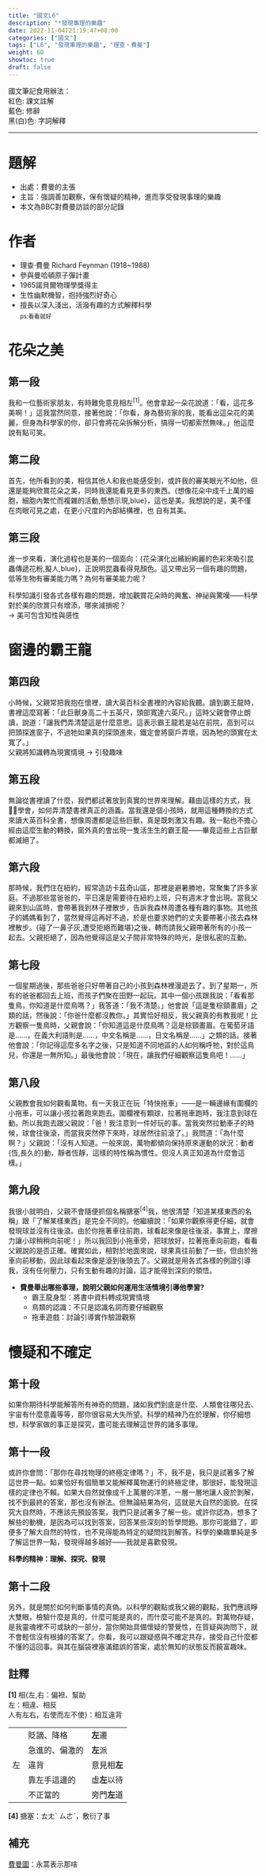```yaml
---
title: "國文L6"
description: "*發現事理的樂趣"
date: 2022-11-04T21:19:47+08:00
categories: ["國文"]
tags: ["L6", "發現事理的樂趣", "理查‧費曼"]
weight: 60
showtoc: true
draft: false
---
```

國文筆記食用辦法：  
<red>紅色</red>: 課文註解  
<blue>藍色</blue>: 修辭  
黑(白)色: 字詞解釋  

------------
# 題解
- 出處：費曼的主張
- 主旨：強調善加觀察，保有懷疑的精神，進而享受發現事理的樂趣
- 本文為BBC對費曼訪談的部分記錄

# 作者
- 理查‧費曼 Richard Feynman (1918~1988)
- 參與曼哈頓原子彈計畫
- 1965諾貝爾物理學獎得主
- 生性幽默機智，抱持強烈好奇心
- 擅長以深入淺出，活潑有趣的方式解釋科學  
<sub>ps:看看就好</sub>

# 花朵之美
## 第一段
我和一位藝術家朋友，有時難免意見相左<sup>[1]</sup>。他會拿起一朵花說道：「看，這花多美啊！」這我當然同意，接著他說：「你看，身為藝術家的我，能看出這朵花的美麗，但身為科學家的你，卻只會將花朵拆解分析，搞得一切都索然無味。」他這麼說有點可笑。

## 第二段
首先，他所看到的美，相信其他人和我也能感受到，或許我的審美眼光不如他，但還是能夠欣賞花朵之美，同時我還能看見更多的東西。{想像花朵中成千上萬的細胞，細胞內繁忙而複雜的活動,<blue>懸想示現</blue>,blue}，這也是美。我想說的是，美不僅在肉眼可見之處，在更小尺度的內部結構裡，也
自有其美。

## 第三段
進一步來看，演化過程也是美的一個面向：{花朵演化出繽紛絢麗的色彩來吸引昆蟲傳遞花粉,<blue>擬人</blue>,blue}，正說明昆蟲看得見顏色。這又帶出另一個有趣的問題，低等生物有審美能力嗎？為何有審美能力呢？  

科學知識引發各式各樣有趣的問題，增加觀賞花朵時的興奮、神祕與驚嘆——科學對於美的欣賞只有增添，哪來減損呢？  
<red> → 美可包含知性與感性</red>

# 窗邊的霸王龍
## 第四段
小時候，父親常把我抱在懷裡，讀大英百科全書裡的內容給我聽。讀到霸王龍時，書裡這麼寫著：「此巨獸身高二十五英尺，頭部寬達六英尺。」這時父親會停止朗讀，說道：「讓我們弄清楚這是什麼意思。這表示霸王龍若是站在前院，高到可以把頭探進窗子，不過牠如果真的探頭進來，鐵定會將窗戶弄壞，因為牠的頭實在太寬了。」  
<red>父親將知識轉為現實情境 → 引發趣味</red>

## 第五段
無論從書裡讀了什麼，我們都試著放到真實的世界來理解。藉由這樣的方式，我࿿࿿學會，如何弄清楚書裡真正的涵義。當我還是個小孩時，就用這種轉換的方式來讀大英百科全書，想像周遭都是這些巨獸，真是既刺激又有趣。我一點也不擔心經由這麼生動的轉換，窗外真的會出現一隻活生生的霸王龍——畢竟這些上古巨獸都滅絕了。

## 第六段
那時候，我們住在紐約，經常造訪卡茲奇山區，那裡是避暑勝地，常聚集了許多家庭。不過那些當爸爸的，平日還是需要待在紐約上班，只有週末才會出現。當我父親來到山區時，會帶著我到林子裡散步，告訴我森林周遭各種有趣的事物。其他孩子的媽媽看到了，當然覺得這再好不過，於是也要求她們的丈夫要帶著小孩去森林裡散步。{碰了一鼻子灰,遭受拒絕而難堪}之後，轉而請我父親帶著所有的小孩一起去。父親拒絕了，因為他覺得這是父子間非常特殊的時光，是很私密的互動。

## 第七段
一個星期過後，那些爸爸只好帶著自己的小孩到森林裡漫遊去了。到了星期一，所有的爸爸都回去上班，而孩子們聚在田野一起玩。其中一個小孩跟我說：「看看那隻鳥，你知道是什麼鳥嗎？」我答道：「我不清楚。」他會說「這是隻棕頸畫眉」之類的話，然後說：「你爸什麼都沒教你。」其實恰好相反，我父親真的有教我呢！比方觀察一隻鳥時，父親會說：「你知道這是什麼鳥嗎？這是棕頸畫眉。在葡萄牙語是……，在義大利語則是……，中文名稱是……，日文名稱是……」之類的話。接著他會說：「你記得這麼多名字之後，只是知道不同地區的人如何稱呼牠，對於這鳥兒，你還是一無所知。」最後他會說：「現在，讓我們仔細觀察這隻鳥吧！……」

## 第八段
父親教會我如何觀看萬物。有一天我正在玩「特快拖車」——是一輛邊緣有圍欄的小拖車，可以讓小孩拉著跑來跑去。圍欄裡有顆球，拉著拖車跑時，我注意到球在動。所以我跑去跟父親說：「爸！我注意到一件好玩的事。當我突然拉動車子的時候，球會往後滾，而當我突然停下來時，球居然往前滾了。」我問道：「為什麼啊？」父親說：「沒有人知道。一般來說，萬物都傾向保持原來運動的狀況：動者{恆,長久的}動，靜者恆靜，這樣的特性稱為慣性。但沒人真正知道為什麼會這樣。」

## 第九段
我很小就明白，父親不會隨便抓個名稱搪塞<sup>[4]</sup>我，他很清楚「知道某樣東西的名稱」跟「了解某樣東西」是完全不同的。他繼續說：「如果你觀察得更仔細，就會發現球並沒有往後滾。由於你拖著車往前跑，球看起來像是往後滾，事實上，摩擦力讓小球稍稍向前呢！」所以我回到小拖車旁，把球放好，拉著拖車向前跑，看看父親說的是否正確。確實如此，相對於地面來說，球果真往前動了一些，但由於拖車向前移動，因此球看起來像是滾到後頭去了。父親就是用各式各樣的例證引導我，沒有任何壓力，只有生動有趣的討論，這才能得到深刻的領悟。

- **費曼舉出哪些事理，說明父親如何運用生活情境引導他學習?**
  - 霸王龍身型：將書中資料轉成現實情境
  - 鳥類的認識：不只是認識名詞而要仔細觀察
  - 拖車遊戲：討論引導實作驗證觀察

# 懷疑和不確定
## 第十段
如果你期待科學能解答所有神奇的問題，諸如我們到底是什麼、人類會往哪兒去、宇宙有什麼意義等等，那你很容易大失所望。科學的精神乃在於理解，你仔細想想，科學家做的事正是探究，盡可能去理解這世界的諸多事理。

## 第十一段
或許你會問：「那你在尋找物理的終極定律嗎？」不，我不是，我只是試著多了解這世界一點。如果恰好有個簡單又能解釋萬物運行的終極定律，那很好，能發現這樣的定律也不賴。如果大自然就像成千上萬層的洋蔥，一層一層地讓人疲於剝解，找不到最終的答案，那也沒有辦法。但無論結果為何，這就是大自然的面貌。在探究大自然時，不應該先預設答案，我們只是試著多了解一些。或許你認為，想多了解些的動機，是因為可以找到答案，回答某些深刻的哲學問題。那你可能錯了，即便多了解大自然的特性，也不見得能為特定的疑問找到解答。科學的樂趣單純是多了解這世界一點，發現得越多越好——我就是喜歡發現。

**<red>科學的精神：理解、探究、發現</red>**

## 第十二段
另外，就是關於如何判斷事情的真偽。以科學的觀點或我父親的觀點，我們應該睜大雙眼，檢驗什麼是真的，什麼可能是真的，而什麼可能不是真的。對萬物存疑，是我靈魂裡不可或缺的一部分，當你開始具備懷疑的警覺性，在質疑與詢問下，就不會輕信沒有根據的答案了。你看，我可以跟疑惑與不確定共存，接受自己什麼都不懂的這回事。與其在腦袋裡塞滿錯誤的答案，處於無知的狀態反而饒富趣味。

## 註釋
**[1]** 相{左,右：偏袒、幫助<br>左：相違、相反<br>人有左右，右使而左不使}：相互違背  
<table>
  <tr>
    <td rowspan="5">左</td>
    <td>貶謫、降格</td>
    <td><b>左</b>遷</td>
  </tr>
  <tr>
    <td>急進的、偏激的</td>
    <td><b>左</b>派</td>
  </tr>
  <tr>
    <td>違背</td>
    <td>意見相<b>左</b></td>
  </tr>
  <tr>
    <td>靠左手這邊的</td>
    <td>虛<b>左</b>以待</td>
  </tr>
  <tr>
    <td>不正當的</td>
    <td>旁門<b>左</b>道</td>
  </tr>
</table>

**[4]** 搪塞：ㄊㄤˊ ㄙㄜˋ，敷衍了事

## 補充
[費曼圖](https://upload.wikimedia.org/wikipedia/commons/thumb/1/1a/RichardFeynman-PaineMansionWoods1984_copyrightTamikoThiel_bw.jpg/220px-RichardFeynman-PaineMansionWoods1984_copyrightTamikoThiel_bw.jpg)：永蒿表示那啥